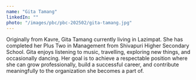 ```yaml
---
name: "Gita Tamang"
linkedIn: ""
photo: "/images/pbc/pbc-202502/gita-tamang.jpg"
---
```


Originally from Kavre, Gita Tamang currently living in Lazimpat. She has completed her Plus Two in Management from Shivapuri Higher Secondary School. Gita enjoys listening to music, travelling, exploring new things, and occasionally dancing. Her goal is to achieve a respectable position where she can grow professionally, build a successful career, and contribute meaningfully to the organization she becomes a part of.
